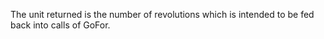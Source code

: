 The unit returned is the number of revolutions which is intended to be fed back into calls of GoFor.
